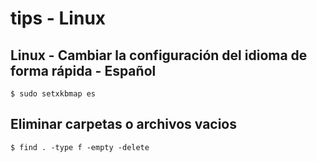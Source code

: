 # tips - Linux
## Linux - Cambiar la configuración del idioma de forma rápida - Español
`$ sudo setxkbmap es  `
## Eliminar carpetas o archivos vacios
`$ find . -type f -empty -delete`
